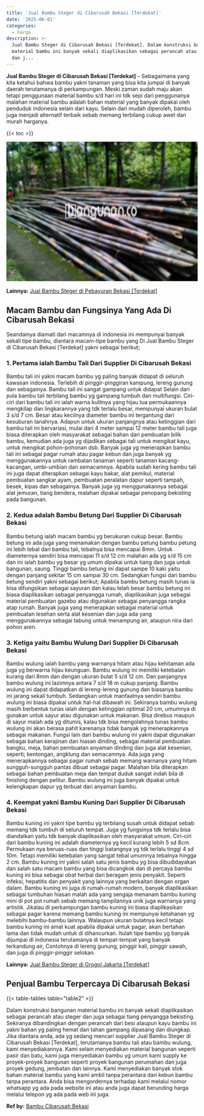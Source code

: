```yaml
---
title: 'Jual Bambu Steger di Cibarusah Bekasi [Terdekat]'
date: '2025-06-01'
categories:
  - harga
description: >-
  Jual Bambu Steger di Cibarusah Bekasi [Terdekat]. Dalam konstruksi bangunan
  material bambu ini banyak sekali diaplikasikan sebagai perancah atau steger
  dan j...
---
```


**Jual Bambu Steger di Cibarusah Bekasi \[Terdekat\]** – Sebagaimana yang kita ketahui bahwa bambu yakni tanaman yang bisa kita jumpai di banyak daerah terutamanya di perkampungan. Meski zaman sudah maju akan tetapi penggunaan material bambu s/d hari ini tdk sepi dari penggunanya malahan material bambu adalah bahan material yang banyak dipakai oleh penduduk indonesia selain dari kayu. Selain dari mudah diperoleh, bambu juga menjadi alternatif terbaik sebab memang terbilang cukup awet dan murah harganya.

{{< toc >}}

![Jual Bambu Steger di Cibarusah Bekasi [Terdekat]](/images/jual-bambu-tali-11.png)

**Lainnya:** [Jual Bambu Steger di Pebayuran Bekasi \[Terdekat\]](https://bambu.bangunan.co/jual-bambu-steger-di-pebayuran-bekasi-terdekat/)

## Macam Bambu dan Fungsinya Yang Ada Di Cibarusah Bekasi

Seandainya diamati dari macamnya di indonesia ini mempunyai banyak sekali tipe bambu, diantara macam-tipe bambu yang Di Jual Bambu Steger di Cibarusah Bekasi \[Terdekat\] yakni sebagai berikut;

### 1\. Pertama ialah Bambu Tali Dari Supplier Di Cibarusah Bekasi

Bambu tali ini yakni macam bambu yg paling banyak didapat di seluruh kawasan indonesia. Terlebih di pinggir-pinggiran kampung, lereng gunung dan sebagainya. Bambu tali ini sangat gampang untuk didapat Selain dari pula bambu tali terbilang bambu yg gampang tumbuh dan multifungsi. Ciri-ciri dari bambu tali ini ialah warna kulitnya yang hijau tua permukaannya mengkilap dan lingkarannya yang tdk terlalu besar, mempunyai ukuran bulat 3 s/d 7 cm. Besar atau kecilnya diameter bambu ini tergantung dari kesuburan tanahnya. Adapun untuk ukuran panjangnya atau ketinggian dari bambu tali ini bervariasi, mulai dari 4 meter sampai 12 meter bambu tali juga biasa diterapkan oleh masyarakat sebagai bahan dari pembuatan bilik bambu, kemudian ada juga yg dijadikan sebagai tali untuk mengikat kayu, untuk mengikat pohon-pohonan dsb. Banyak juga yg menerapkan bambu tali ini sebagai pagar rumah atau pagar kebun dan juga banyak yg menggunakannya untuk rambatan tanaman seperti tanaman kacang-kacangan, umbi-umbian dan semacamnya. Apabila sudah kering bambu tali ini juga dapat diterapkan sebagai kayu bakar, alat pemikul, material pembuatan sangkar ayam, pembuatan peralatan dapur seperti tampah, besek, kipas dan sebagainya. Banyak juga yg menggunakannya sebagai alat jemuran, tiang bendera, malahan dipakai sebagai penopang bekisting pada bangunan.

### 2\. Kedua adalah Bambu Betung Dari Supplier Di Cibarusah Bekasi

Bambu betung ialah macam bambu yg berukuran cukup besar. Bambu betung ini ada juga yang menamakan dengan bambu petung bambu petung ini lebih tebal dari bambu tali, tebalnya bisa mencapai 8mm. Untuk diameternya sendiri bisa mencapai 11 s/d 12 cm malahan ada yg s/d 15 cm dan ini ialah bambu yg besar yg umum dipakai untuk tiang dan juga untuk bangunan, saung. Tinggi bambu betung ini dapat sampe 10 kaki yaitu dengan panjang sekitar 15 cm sampai 30 cm. Sedangkan fungsi dari bambu betung sendiri yakni sebagai berikut; Apabila bambu betung masih tunas ia bisa difungsikan sebagai sayuran dan kalau telah besar bambu betung ini biasa diaplikasikan sebagai penyangga rumah, diaplikasikan juga sebagai material pembuatan gazebo atau digunakan sebagai penyangga rangka atap rumah. Banyak juga yang menerapkan sebagai material untuk pembuatan lesehan serta alat kesenian dan juga ada yang menggunakannya sebagai tabung untuk menampung air, ataupun nira dari pohon aren.

### 3\. Ketiga yaitu Bambu Wulung Dari Supplier Di Cibarusah Bekasi

Bambu wulung ialah bambu yang warnanya hitam atau hijau kehitaman ada juga yg berwarna hijau keunguan. Bambu wulung ini memiliki ketebalan kurang dari 8mm dan dengan ukuran bulat 5 s/d 12 cm. Dan panjangnya bambu wulung ini lazimnya antara 7 s/d 18 m cukup panjang. Bambu wulung ini dapat didapatkan di lereng-lereng gunung dan biasanya bambu ini jarang sekali tumbuh. Sedangkan untuk manfaatnya sendiri bambu wulung ini biasa dipakai untuk hal-hal dibawah ini. Sekiranya bambu wulung masih berbentuk tunas ialah dengan ketinggian optimal 20 cm, umumnya di gunakan untuk sayur atau digunakan untuk makanan. Bisa direbus maupun di sayur malah ada yg ditumis, kalau tdk bisa mengolahnya tunas bambu wulung ini akan berasa pahit karenanya tidak banyak yg menerapkannya sebagai makanan. Fungsi lain dari bambu wulung ini yakni dapat digunakan sebagai bahan kerajinan dan hiasan dinding, sebagai material pembuatan bangku, meja, bahan pembuatan anyaman dinding dan juga alat kesenian, seperti; kentongan, angklung dan semacamnya. Ada juga yang menerapkannya sebagai pagar rumah sebab memang warnanya yang hitam sungguh-sungguh pantas dibuat sebagai pagar. Malahan bila diterapkan sebagai bahan pembuatan meja dan tempat duduk sangat indah bila di finishing dengan pelitur. Bambu wulung ini juga banyak dipakai untuk kelengkapan dapur yg terbuat dari anyaman bambu.

### 4\. Keempat yakni Bambu Kuning Dari Supplier Di Cibarusah Bekasi

Bambu kuning ini yakni tipe bambu yg terbilang susah untuk didapat sebab memang tdk tumbuh di seluruh tempat. Juga yg fungsinya tdk terlalu bisa diandalkan yaitu tdk banyak diaplikasikan oleh masyarakat umum. Ciri-ciri dari bambu kuning ini adalah diameternya yg kecil kurang lebih 5 sd 8cm. Permukaan nya beruas-ruas dan tinggi batangnya yg tdk terlalu tinggi 4 sd 10m. Tetapi memiliki ketebalan yang sangat tebal umumnya tebalnya hingga 2 cm. Bambu kuning ini yakni salah satu jenis bambu yg bisa dibudidayakan dan salah satu macam bambu yang bisa dicangkok dan di percaya bambu kuning ini bisa sebagai obat herbal dari beragam jenis penyakit. Seperti infeksi, hepatitis dan penyakit yang lainnya yang berkaitan dengan organ dalam. Bambu kuning ini juga di rumah-rumah modern, banyak diaplikasikan sebagai tumbuhan hiasan malah ada yang sengaja menanam bambu kuning mini di pot pot rumah sebab memang tampilannya unik juga warnanya yang artistik. Jikalau di perkampungan bambu kuning ini biasa diaplikasikan sebagai pagar karena memang bambu kuning ini mempunyai ketahanan yg melebihi bambu-bambu lainnya. Walaupun ukuran bulatnya kecil tetapi bambu kuning ini amat kuat apabila dipakai untuk pagar, akan bertahan lama dan tidak mudah untuk di dihancurkan. Itulah tipe bambu yg banyak dijumpai di indonesia terutamanya di tempat-tempat yang banyak terkandung air, Contohnya di lereng gunung, pinggir kali, pinggir sawah, dan juga di pinggir-pinggir selokan.

**Lainnya:** [Jual Bambu Steger di Grogol Jakarta \[Terdekat\]](https://bambu.bangunan.co/jual-bambu-steger-di-grogol-jakarta-terdekat/)

## Penjual Bambu Terpercaya Di Cibarusah Bekasi

{{< table-tables table="table2" >}}

Dalam konstruksi bangunan material bambu ini banyak sekali diaplikasikan sebagai perancah atau steger dan juga sebagai tiang penyangga bekisting. Sekiranya dibandingkan dengan perancah dari besi ataupun kayu bambu ini yakni bahan yg paling hemat dan tahan gampang dipasang dan diungkap. Jika diantara anda, ada yg sedang mencari supplier Jual Bambu Steger di Cibarusah Bekasi \[Terdekat\], terutamanya bambu tali atau bambu wulung, kami menyediakannya. Kami selain menyediakan material bangunan seperti pasir dan batu, kami juga menyediakan bambu yg umum kami supply ke proyek-proyek bangunan seperti proyek bangunan perumahan dan juga proyek gedung, jembatan dan lainnya. Kami menyediakan banyak stok bahan material bambu yang kami ambil tanpa perantara dari kebun bambu tanpa perantara. Anda bisa mengordernya terhadap kami melalui nomor whatsapp yg ada pada website ini atau anda juga dapat berunding harga melalui telepon yg ada pada web ini juga.

**Ref by:** [Bambu Cibarusah Bekasi](https://id.wikipedia.org/wiki/Bambu)
